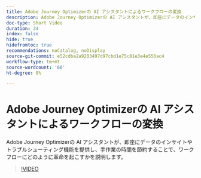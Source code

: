 ```yaml
---
title: Adobe Journey Optimizerの AI アシスタントによるワークフローの変換
description: Adobe Journey Optimizerの AI アシスタントが、即座にデータのインサイトやトラブルシューティング機能を提供し、手作業の時間を節約することで、ワークフローにどのように革命を起こすかを説明します。
doc-type: Short Video
duration: 34
index: false
hide: true
hidefromtoc: true
recommendations: noCatalog, noDisplay
source-git-commit: e52cdba2a9203497d97cbd1e75c81e3e4e556ac4
workflow-type: tm+mt
source-wordcount: '66'
ht-degree: 0%

---
```



# Adobe Journey Optimizerの AI アシスタントによるワークフローの変換

Adobe Journey Optimizerの AI アシスタントが、即座にデータのインサイトやトラブルシューティング機能を提供し、手作業の時間を節約することで、ワークフローにどのように革命を起こすかを説明します。

<!-- 65_S653_3442539_33_transforming-workflows-with-ai-assistant-in-adobe-journey-optimizer -->
>[!VIDEO](https://video.tv.adobe.com/v/3460432/?learn=on&enablevpops=true&captions=jpn)
